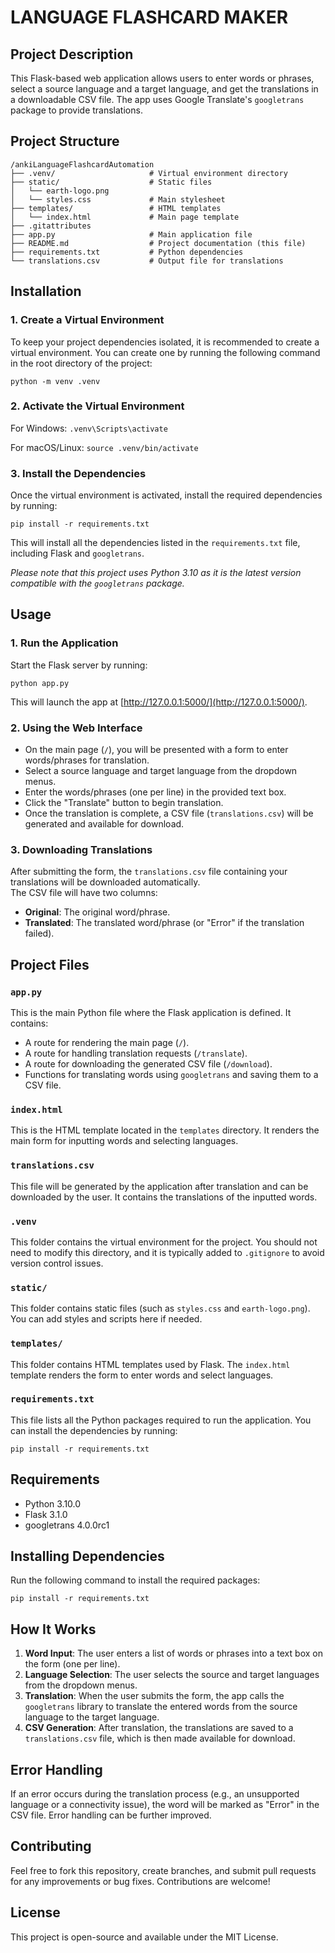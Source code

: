 # LANGUAGE FLASHCARD MAKER


## Project Description
This Flask-based web application allows users to enter words or phrases, select a source language and a target language, and get the translations in a downloadable CSV file. The app uses Google Translate's `googletrans` package to provide translations.


## Project Structure

```
/ankiLanguageFlashcardAutomation
├── .venv/                     # Virtual environment directory
├── static/                    # Static files 
│   └── earth-logo.png 
│   └── styles.css             # Main stylesheet 
├── templates/                 # HTML templates
│   └── index.html             # Main page template
├── .gitattributes            
├── app.py                     # Main application file
├── README.md                  # Project documentation (this file)
├── requirements.txt           # Python dependencies
└── translations.csv           # Output file for translations
```


## Installation

### 1. Create a Virtual Environment

To keep your project dependencies isolated, it is recommended to create a virtual environment. You can create one by running the following command in the root directory of the project:

```python -m venv .venv```


### 2. Activate the Virtual Environment

For Windows:
```.venv\Scripts\activate```

For macOS/Linux:
```source .venv/bin/activate```


### 3. Install the Dependencies

Once the virtual environment is activated, install the required dependencies by running:

```pip install -r requirements.txt```

This will install all the dependencies listed in the `requirements.txt` file, including Flask and `googletrans`. 

*Please note that this project uses Python 3.10 as it is the latest version compatible with the `googletrans` package.*



## Usage

### 1. Run the Application

Start the Flask server by running:

```python app.py```


This will launch the app at [http://127.0.0.1:5000/](http://127.0.0.1:5000/).

### 2. Using the Web Interface

- On the main page (`/`), you will be presented with a form to enter words/phrases for translation.
- Select a source language and target language from the dropdown menus.
- Enter the words/phrases (one per line) in the provided text box.
- Click the "Translate" button to begin translation.
- Once the translation is complete, a CSV file (`translations.csv`) will be generated and available for download.

### 3. Downloading Translations

After submitting the form, the `translations.csv` file containing your translations will be downloaded automatically.  
The CSV file will have two columns:
- **Original**: The original word/phrase.
- **Translated**: The translated word/phrase (or "Error" if the translation failed).



## Project Files

### `app.py`

This is the main Python file where the Flask application is defined. It contains:
- A route for rendering the main page (`/`).
- A route for handling translation requests (`/translate`).
- A route for downloading the generated CSV file (`/download`).
- Functions for translating words using `googletrans` and saving them to a CSV file.

### `index.html`

This is the HTML template located in the `templates` directory. It renders the main form for inputting words and selecting languages.

### `translations.csv`

This file will be generated by the application after translation and can be downloaded by the user. It contains the translations of the inputted words.

### `.venv`

This folder contains the virtual environment for the project. You should not need to modify this directory, and it is typically added to `.gitignore` to avoid version control issues.

### `static/`

This folder contains static files (such as `styles.css` and `earth-logo.png`). You can add styles and scripts here if needed.

### `templates/`

This folder contains HTML templates used by Flask. The `index.html` template renders the form to enter words and select languages.

### `requirements.txt`

This file lists all the Python packages required to run the application. You can install the dependencies by running:

```pip install -r requirements.txt```


## Requirements

- Python 3.10.0
- Flask 3.1.0
- googletrans 4.0.0rc1


## Installing Dependencies

Run the following command to install the required packages:

```pip install -r requirements.txt```


## How It Works

1. **Word Input**: The user enters a list of words or phrases into a text box on the form (one per line).
2. **Language Selection**: The user selects the source and target languages from the dropdown menus.
3. **Translation**: When the user submits the form, the app calls the `googletrans` library to translate the entered words from the source language to the target language.
4. **CSV Generation**: After translation, the translations are saved to a `translations.csv` file, which is then made available for download.

## Error Handling

If an error occurs during the translation process (e.g., an unsupported language or a connectivity issue), the word will be marked as "Error" in the CSV file. Error handling can be further improved.

## Contributing

Feel free to fork this repository, create branches, and submit pull requests for any improvements or bug fixes. Contributions are welcome!

## License

This project is open-source and available under the MIT License.